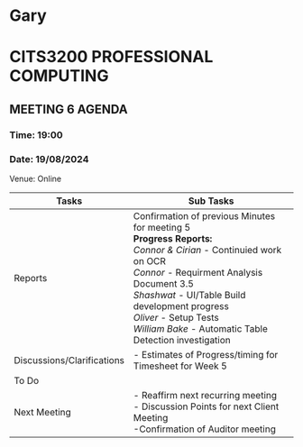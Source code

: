 # Gary
# CITS3200 PROFESSIONAL COMPUTING

## MEETING 6 AGENDA

### Time: 19:00
### Date: 19/08/2024

Venue: Online

| Tasks                      | Sub Tasks                                                                                                                                                                          |
| -------------------------- | ---------------------------------------------------------------------------------------------------------------------------------------------------------------------------------- |
| Reports                    | Confirmation of previous Minutes for meeting 5<br>                                                                                                                     **Progress Reports:**  <br> *Connor & Cirian* - Continuied work on OCR <br> *Connor* - Requirment Analysis Document 3.5 <br>*Shashwat* - UI/Table Build development progress <br> *Oliver* - Setup Tests <br>*William Bake* - Automatic Table Detection investigation 
| Discussions/Clarifications | - Estimates of Progress/timing for Timesheet for Week 5 <br> |
| To Do                      | |
| Next Meeting               | - Reaffirm next recurring meeting <br> - Discussion Points for next Client Meeting <br> -Confirmation of Auditor meeting|
